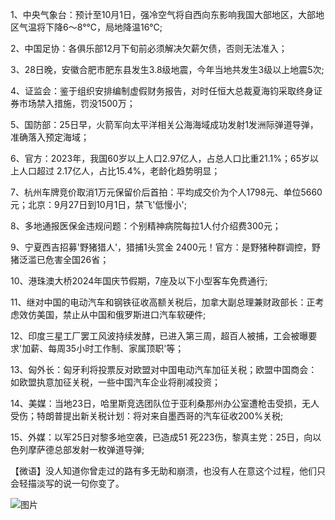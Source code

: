 1、中央气象台：预计至10月1日，强冷空气将自西向东影响我国大部地区，大部地区气温将下降6～8°℃，局地降温16℃;

2、中国足协：各俱乐部12月下旬前必须解决欠薪欠债，否则无法准入；

3、28日晚，安徽合肥市肥东县发生3.8级地震，今年当地共发生3级以上地震5次;

4、证监会：鉴于组织安排编制虚假财务报告，对时任恒大总裁夏海钧采取终身证券市场禁入措施，罚没1500万；

5、国防部：25日早，火箭军向太平洋相关公海海域成功发射1发洲际弹道导弹，准确落入预定海域；

6、官方：2023年，我国60岁以上人口2.97亿人，占总人口比重21.1%；65岁以上人口超过 2.17亿人，占比15.4%，老龄化趋势明显；

7、杭州车牌竞价取消1万元保留价后首拍：平均成交价为个人1798元、单位5660元；北京：9月27日到10月1日，禁飞'低慢小';

8、多地通报医保金违规问题：个别精神病院每拉1人付介绍费300元；

9、宁夏西吉招募'野猪猎人'，猎捕1头赏金 2400元！官方：是野猪种群调控，野猪泛滥已危害全国26省；

10、港珠澳大桥2024年国庆节假期，7座及以下小型客车免费通行;

11、继对中国的电动汽车和钢铁征收高额关税后，加拿大副总理兼财政部长：正考虑效仿美国，禁止从中国和俄罗斯进口汽车软硬件;

12、印度三星工厂罢工风波持续发酵，已进入第三周，超百人被捕，工会被曝要求'加薪、每周35小时工作制、家属顶职'等；

13、匈外长：匈牙利将投票反对欧盟对中国电动汽车加征关税；欧盟中国商会：如欧盟执意加征关税，一些中国汽车企业将削减投资；

14、美媒：当地23日，哈里斯竞选团队位于亚利桑那州办公室遭枪击受损，无人受伤；特朗普提出新关税计划：将对来自墨西哥的汽车征收200%关税;

15、外媒：以军25日对黎多地空袭，已造成51 死223伤，黎真主党：25日，向以色列摩萨德总部发射一枚弹道导弹;

【微语】没人知道你曾走过的路有多无助和崩溃，也没有人在意这个过程，他们只会轻描淡写的说一句你变了。

![图片](https://api.03c3.cn/api/zb)
